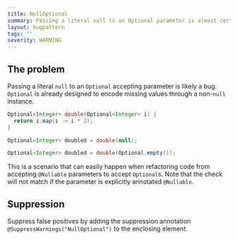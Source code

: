 ```yaml
---
title: NullOptional
summary: Passing a literal null to an Optional parameter is almost certainly a mistake. Did you mean to provide an empty Optional?
layout: bugpattern
tags: ''
severity: WARNING
---
```


<!--
*** AUTO-GENERATED, DO NOT MODIFY ***
To make changes, edit the @BugPattern annotation or the explanation in docs/bugpattern.
-->


## The problem
Passing a literal `null` to an `Optional` accepting parameter is likely a bug.
`Optional` is already designed to encode missing values through a non-`null`
instance.

```java
Optional<Integer> double(Optional<Integer> i) {
  return i.map(i -> i * 2);
}

Optional<Integer> doubled = double(null);
```

```java
Optional<Integer> doubled = double(Optional.empty());
```

This is a scenario that can easily happen when refactoring code from accepting
`@Nullable` parameters to accept `Optional`s. Note that the check will not match
if the parameter is explicitly annotated `@Nullable`.

## Suppression
Suppress false positives by adding the suppression annotation `@SuppressWarnings("NullOptional")` to the enclosing element.
